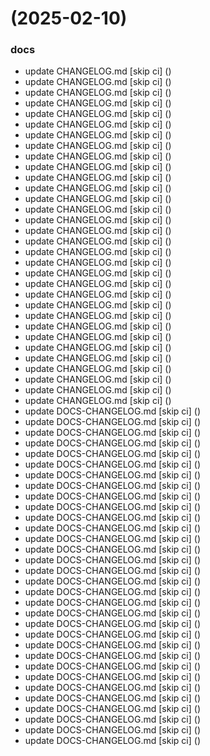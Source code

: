 #  (2025-02-10)


### docs

* update CHANGELOG.md [skip ci] ([](https://github.com/pos-fiap-schepis/hackton-spring-app/commit/b990909aeabbcef315d4389c3b8bd00250dc698e))
* update CHANGELOG.md [skip ci] ([](https://github.com/pos-fiap-schepis/hackton-spring-app/commit/e1f18e4d0451ce018a82c040c5fcb8e401375f32))
* update CHANGELOG.md [skip ci] ([](https://github.com/pos-fiap-schepis/hackton-spring-app/commit/02dcf9d496810a9a56245dcde4e3b61e86f87bfc))
* update CHANGELOG.md [skip ci] ([](https://github.com/pos-fiap-schepis/hackton-spring-app/commit/a95e32858cf222eba608f7bf32e9b12968971606))
* update CHANGELOG.md [skip ci] ([](https://github.com/pos-fiap-schepis/hackton-spring-app/commit/1f724fbec4414b403b6b347eb215399387fe32e4))
* update CHANGELOG.md [skip ci] ([](https://github.com/pos-fiap-schepis/hackton-spring-app/commit/d3ee8c952819c1bfa2f89c3c11491ee30a5780a8))
* update CHANGELOG.md [skip ci] ([](https://github.com/pos-fiap-schepis/hackton-spring-app/commit/735bb4dbd71c24556b677cc762b7389922461217))
* update CHANGELOG.md [skip ci] ([](https://github.com/pos-fiap-schepis/hackton-spring-app/commit/6c31279e56334291b255ec15f29ca0aec9b0e094))
* update CHANGELOG.md [skip ci] ([](https://github.com/pos-fiap-schepis/hackton-spring-app/commit/28e763123b6974bf5152a85ad34f33d431791124))
* update CHANGELOG.md [skip ci] ([](https://github.com/pos-fiap-schepis/hackton-spring-app/commit/f171851058de22f1b2abef6a581491681dcbc972))
* update CHANGELOG.md [skip ci] ([](https://github.com/pos-fiap-schepis/hackton-spring-app/commit/b86d8222595929393a3127f412b9918806971f3d))
* update CHANGELOG.md [skip ci] ([](https://github.com/pos-fiap-schepis/hackton-spring-app/commit/56cb796d13e37c4e9c3d5385e09d5a45953877ac))
* update CHANGELOG.md [skip ci] ([](https://github.com/pos-fiap-schepis/hackton-spring-app/commit/704045136aafecb3dac78a3f3412a2d6a4b62adb))
* update CHANGELOG.md [skip ci] ([](https://github.com/pos-fiap-schepis/hackton-spring-app/commit/a027fa50945c051e3d46bce69e215202e7a8d2eb))
* update CHANGELOG.md [skip ci] ([](https://github.com/pos-fiap-schepis/hackton-spring-app/commit/9ea95b8bdfe4e45fbcdf6d0500dbbc56f5f7bede))
* update CHANGELOG.md [skip ci] ([](https://github.com/pos-fiap-schepis/hackton-spring-app/commit/a29976b7297309fc3b77a56c49e8d2185ab772e5))
* update CHANGELOG.md [skip ci] ([](https://github.com/pos-fiap-schepis/hackton-spring-app/commit/5f312155176cb8acdb7bce78205e8a72a4ad3656))
* update CHANGELOG.md [skip ci] ([](https://github.com/pos-fiap-schepis/hackton-spring-app/commit/7576680bbb4b43d4c23e2fbd5a41ce8482cd692f))
* update CHANGELOG.md [skip ci] ([](https://github.com/pos-fiap-schepis/hackton-spring-app/commit/3364926613dfd6ae1a55c886e8628edb4629e228))
* update CHANGELOG.md [skip ci] ([](https://github.com/pos-fiap-schepis/hackton-spring-app/commit/2c7b4251e641b8d4d8efacfb5a786184e8b1f4ca))
* update CHANGELOG.md [skip ci] ([](https://github.com/pos-fiap-schepis/hackton-spring-app/commit/75555888b05dc52de5da710fc381bf2c9b8834ea))
* update CHANGELOG.md [skip ci] ([](https://github.com/pos-fiap-schepis/hackton-spring-app/commit/621244c28d21277a5c1f8a3700465e775ebfff70))
* update CHANGELOG.md [skip ci] ([](https://github.com/pos-fiap-schepis/hackton-spring-app/commit/37377333ccc221929313af0027712250b8a60474))
* update CHANGELOG.md [skip ci] ([](https://github.com/pos-fiap-schepis/hackton-spring-app/commit/25a66b814a4fd8fdce32b37c47edfab1c44cc6e2))
* update CHANGELOG.md [skip ci] ([](https://github.com/pos-fiap-schepis/hackton-spring-app/commit/e751cefc1e4c0d76b3db16287e503e1e9707d3e1))
* update CHANGELOG.md [skip ci] ([](https://github.com/pos-fiap-schepis/hackton-spring-app/commit/582bc26a8e421817557fa5bb850702d11a208db3))
* update CHANGELOG.md [skip ci] ([](https://github.com/pos-fiap-schepis/hackton-spring-app/commit/d8a9e8556f7c09afc49e0cef9731fd195ac81731))
* update CHANGELOG.md [skip ci] ([](https://github.com/pos-fiap-schepis/hackton-spring-app/commit/6df3e18560fe479d2c07296656c06a83d05068db))
* update CHANGELOG.md [skip ci] ([](https://github.com/pos-fiap-schepis/hackton-spring-app/commit/448965c4d1910632bc0a557969e4b3e6c6279c8f))
* update CHANGELOG.md [skip ci] ([](https://github.com/pos-fiap-schepis/hackton-spring-app/commit/37cd5a7e8f804c886029f95ad1ed1f6391b74b6b))
* update CHANGELOG.md [skip ci] ([](https://github.com/pos-fiap-schepis/hackton-spring-app/commit/9b643abda9a44761fad50258d11e547e2c1dd59f))
* update CHANGELOG.md [skip ci] ([](https://github.com/pos-fiap-schepis/hackton-spring-app/commit/f6f9863aa7aa50e17e8bf48ebd615c3e58919598))
* update DOCS-CHANGELOG.md [skip ci] ([](https://github.com/pos-fiap-schepis/hackton-spring-app/commit/a1c1cfbd08d27c6a94fdfa9704d7c9be6c1be1ae))
* update DOCS-CHANGELOG.md [skip ci] ([](https://github.com/pos-fiap-schepis/hackton-spring-app/commit/fa84d7655ff350512fe72e5bc46656765ed85f45))
* update DOCS-CHANGELOG.md [skip ci] ([](https://github.com/pos-fiap-schepis/hackton-spring-app/commit/15c9b845700fd18fac7cc4f587b421fe853bea6c))
* update DOCS-CHANGELOG.md [skip ci] ([](https://github.com/pos-fiap-schepis/hackton-spring-app/commit/948751014029191b872302701e43cae69e807cd9))
* update DOCS-CHANGELOG.md [skip ci] ([](https://github.com/pos-fiap-schepis/hackton-spring-app/commit/0017cd7d0630d5abb9acd712b9e9b5437cf4fc6a))
* update DOCS-CHANGELOG.md [skip ci] ([](https://github.com/pos-fiap-schepis/hackton-spring-app/commit/2005a3ddf8c80f19e600679da52849188315b9f6))
* update DOCS-CHANGELOG.md [skip ci] ([](https://github.com/pos-fiap-schepis/hackton-spring-app/commit/3a87215461a844c7a552cefd20c8f52280d54a6e))
* update DOCS-CHANGELOG.md [skip ci] ([](https://github.com/pos-fiap-schepis/hackton-spring-app/commit/e6fc4d3a21c226a9565dea26066b8e48776fa6db))
* update DOCS-CHANGELOG.md [skip ci] ([](https://github.com/pos-fiap-schepis/hackton-spring-app/commit/b9037047c2ec4cd5518fd1f17caf2dd174fa3763))
* update DOCS-CHANGELOG.md [skip ci] ([](https://github.com/pos-fiap-schepis/hackton-spring-app/commit/85b6e3e6f0fda96523af495a7c85ba0fd4f71ebd))
* update DOCS-CHANGELOG.md [skip ci] ([](https://github.com/pos-fiap-schepis/hackton-spring-app/commit/33397c4b8d6078fb8e4ed2089f09a29730b6b2df))
* update DOCS-CHANGELOG.md [skip ci] ([](https://github.com/pos-fiap-schepis/hackton-spring-app/commit/25ae630c3eebd744209b8b818f0979cc25dd1672))
* update DOCS-CHANGELOG.md [skip ci] ([](https://github.com/pos-fiap-schepis/hackton-spring-app/commit/f8a47f02111b6f8b340e27509a184455afba42d8))
* update DOCS-CHANGELOG.md [skip ci] ([](https://github.com/pos-fiap-schepis/hackton-spring-app/commit/fb90143a02f8c85ca6f0cfd0de696e4f96b5430d))
* update DOCS-CHANGELOG.md [skip ci] ([](https://github.com/pos-fiap-schepis/hackton-spring-app/commit/88797883e1689b81d704eb270a608d229a89a873))
* update DOCS-CHANGELOG.md [skip ci] ([](https://github.com/pos-fiap-schepis/hackton-spring-app/commit/8e35778dc0e519daab238d79e8f2a88be072b576))
* update DOCS-CHANGELOG.md [skip ci] ([](https://github.com/pos-fiap-schepis/hackton-spring-app/commit/e526bd396eace15525349538ea61f3beb16c9e66))
* update DOCS-CHANGELOG.md [skip ci] ([](https://github.com/pos-fiap-schepis/hackton-spring-app/commit/2c459b31ddc3847c378469f1ecb696b39eb44704))
* update DOCS-CHANGELOG.md [skip ci] ([](https://github.com/pos-fiap-schepis/hackton-spring-app/commit/ddfced1d54d2af0220075c33860e17cac8fc14d2))
* update DOCS-CHANGELOG.md [skip ci] ([](https://github.com/pos-fiap-schepis/hackton-spring-app/commit/087426d7811c1713b88ab10b3a1338dc74852f24))
* update DOCS-CHANGELOG.md [skip ci] ([](https://github.com/pos-fiap-schepis/hackton-spring-app/commit/f3c47840619f394f568ce4c8c65f5e75f4ef10f6))
* update DOCS-CHANGELOG.md [skip ci] ([](https://github.com/pos-fiap-schepis/hackton-spring-app/commit/28d8e5050074c078c360aad2d057a03938af54bd))
* update DOCS-CHANGELOG.md [skip ci] ([](https://github.com/pos-fiap-schepis/hackton-spring-app/commit/e3c1921cfbbdda0f07a4a6f898b55f0495452ece))
* update DOCS-CHANGELOG.md [skip ci] ([](https://github.com/pos-fiap-schepis/hackton-spring-app/commit/b43e925edf933aa4355c44d152ae2f23e0dbdb16))
* update DOCS-CHANGELOG.md [skip ci] ([](https://github.com/pos-fiap-schepis/hackton-spring-app/commit/4afddd33651e81d457e4c49f4a1b900985a364e4))
* update DOCS-CHANGELOG.md [skip ci] ([](https://github.com/pos-fiap-schepis/hackton-spring-app/commit/e0b4359f074cee9321702b86b467610db6a5fec4))
* update DOCS-CHANGELOG.md [skip ci] ([](https://github.com/pos-fiap-schepis/hackton-spring-app/commit/0a76710950fc29c2d402f377d4f2a749d554cc8c))
* update DOCS-CHANGELOG.md [skip ci] ([](https://github.com/pos-fiap-schepis/hackton-spring-app/commit/1a827abb17c3bc350eee2ef8c6f3b09d9998b305))
* update DOCS-CHANGELOG.md [skip ci] ([](https://github.com/pos-fiap-schepis/hackton-spring-app/commit/8d89c5a7d26224fdd5fc7a94d97d28c6038e5cb8))
* update DOCS-CHANGELOG.md [skip ci] ([](https://github.com/pos-fiap-schepis/hackton-spring-app/commit/e8401ea2b5ce9b5e2d28fa0f18235abfc7b82bea))
* update DOCS-CHANGELOG.md [skip ci] ([](https://github.com/pos-fiap-schepis/hackton-spring-app/commit/62b5f6b0b64aca1703c125c338fbe0590362d75f))
* update DOCS-CHANGELOG.md [skip ci] ([](https://github.com/pos-fiap-schepis/hackton-spring-app/commit/ad01305fe935cb9235928ddbf217db27a80fc37d))



